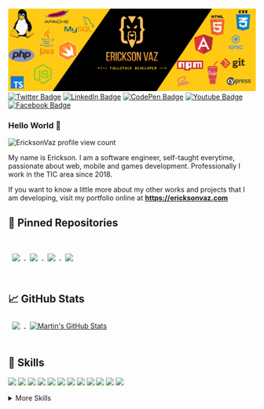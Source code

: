 [![Erickson Vaz GitHub Banner](./assets/bannerGitHub.png)](https://ericksonvaz.com)
[![Twitter Badge](https://img.shields.io/badge/Twitter-Profile-informational?style=flat&logo=twitter&logoColor=white&color=1CA2F1)](https://twitter.com/vaz_erickson)
[![LinkedIn Badge](https://img.shields.io/badge/LinkedIn-Profile-informational?style=flat&logo=linkedin&logoColor=white&color=0D76A8)](https://www.linkedin.com/in/erickson-de-carvalho-vaz-a14070111/)
[![CodePen Badge](https://img.shields.io/badge/CodePen-Profile-informational?style=flat&logo=codepen&logoColor=white&color=black)](https://codepen.io/ericksonvaz)
[![Youtube Badge](https://img.shields.io/badge/Youtube-Profile-informational?style=flat&logo=youtube&logoColor=red&color=FF0000)](https://www.youtube.com/channel/UCUD-Aj1jm7urMpiHGjVu83A)
[![Facebook Badge](https://img.shields.io/badge/Facebok-Profile-informational?style=flat&logo=facebook&logoColor=white&color=1877F2)](https://web.facebook.com/diariodeumprogramador)



### Hello World 🤙

![EricksonVaz profile view count](https://komarev.com/ghpvc/?username=EricksonVaz&color=brightgreen)
<br>

My name is Erickson. I am a software engineer, self-taught everytime, passionate about web, mobile and games development.
Professionally I work in the TIC area since 2018.

If you want to know a little more about my other works and projects that I am developing, visit my portfolio online at <strong>https://ericksonvaz.com</strong>

## 📌 Pinned Repositories

<br>
<a href="https://github.com/EricksonVaz/sass_project_workflow">
  <img align="center" style="margin:1rem 0.5rem" src="https://github-readme-stats.vercel.app/api/pin/?username=EricksonVaz&repo=sass_project_workflow&title_color=ffffff&text_color=c9cacc&icon_color=4AB197&bg_color=1A2B34" />
</a>

<a href="https://github.com/EricksonVaz/frontendWebDevelopment">
  <img align="center" style="margin:1rem 0.5rem" src="https://github-readme-stats.vercel.app/api/pin/?username=EricksonVaz&repo=frontendWebDevelopment&title_color=ffffff&text_color=c9cacc&icon_color=4AB197&bg_color=1A2B34" />
</a>

<a href="https://github.com/EricksonVaz/JS100DayChallenge">
  <img align="center" style="margin:1rem 0.5rem" src="https://github-readme-stats.vercel.app/api/pin/?username=EricksonVaz&repo=JS100DayChallenge&title_color=ffffff&text_color=c9cacc&icon_color=4AB197&bg_color=1A2B34" />
</a>

<a href="https://github.com/EricksonVaz/AndroidTvAppTutorial">
  <img align="center" style="margin:1rem 0.5rem" src="https://github-readme-stats.vercel.app/api/pin/?username=EricksonVaz&repo=AndroidTvAppTutorial&title_color=ffffff&text_color=c9cacc&icon_color=4AB197&bg_color=1A2B34" />
</a>

<br>
<br>

## &#x1f4c8; GitHub Stats

<a href="https://github.com/EricksonVaz">
  <img align="center" style="margin:0.5rem" src="https://github-readme-stats.vercel.app/api/top-langs/?username=EricksonVaz&hide=html,css&title_color=ffffff&text_color=c9cacc&icon_color=4AB197&bg_color=1A2B34" />
</a>

<a href="https://github.com/EricksonVaz">
  <img align="center" style="margin:0.5rem" src="https://github-readme-stats.vercel.app/api?username=EricksonVaz&show_icons=true&line_height=27&count_private=true&title_color=ffffff&text_color=c9cacc&icon_color=4AB097&bg_color=1A2B34" alt="Martin's GitHub Stats" />
</a>

<br>
<br>

## 💼 Skills

![](https://img.shields.io/badge/Code-Angular-informational?style=flat&logo=angular&logoColor=white&color=4AB197)
![](https://img.shields.io/badge/Code-Ionic-informational?style=flat&logo=ionic&logoColor=white&color=4AB197)
![](https://img.shields.io/badge/Code-PHP-informational?style=flat&logo=php&logoColor=white&color=4AB197)
![](https://img.shields.io/badge/Code-Yii-informational?style=flat&logo=yii&logoColor=white&color=4AB197)
![](https://img.shields.io/badge/Code-JavaScript-informational?style=flat&logo=JavaScript&logoColor=white&color=4AB197)
![](https://img.shields.io/badge/Code-TypeScript-informational?style=flat&logo=TypeScript&logoColor=white&color=4AB197)
![](https://img.shields.io/badge/Code-Java-informational?style=flat&logo=Java&logoColor=white&color=4AB197)
![](https://img.shields.io/badge/Code-SwiftUI-informational?style=flat&logo=swift&logoColor=white&color=4AB197)
![](https://img.shields.io/badge/Code-MySQL-informational?style=flat&logo=MySQL&logoColor=white&color=4AB197)
![](https://img.shields.io/badge/Code-Wordpress-informational?style=flat&logo=wordpress&logoColor=white&color=4AB197)
![](https://img.shields.io/badge/Code-HTML-informational?style=flat&logo=html&logoColor=white&color=4AB197)
![](https://img.shields.io/badge/Code-Jquery-informational?style=flat&logo=Jquery&logoColor=white&color=4AB197)


<details>
<summary>More Skills</summary>
<br>

![](https://img.shields.io/badge/Style-CSS-informational?style=flat&logo=css3&logoColor=white&color=4AB197)
![](https://img.shields.io/badge/Style-Bootstrap-informational?style=flat&logo=Bootstrap&logoColor=white&color=4AB197)
![](https://img.shields.io/badge/Style-Sass-informational?style=flat&logo=Sass&logoColor=white&color=4AB197)

<br>

![](https://img.shields.io/badge/Tools-Firebase-informational?style=flat&logo=firebase&logoColor=white&color=4AB197)
![](https://img.shields.io/badge/Tools-Composer-informational?style=flat&logo=composer&logoColor=white&color=4AB197)
![](https://img.shields.io/badge/Tools-Git-informational?style=flat&logo=Git&logoColor=white&color=4AB197)
![](https://img.shields.io/badge/Tools-GitHub-informational?style=flat&logo=GitHub&logoColor=white&color=4AB197)
![](https://img.shields.io/badge/Tools-Bitbucket-informational?style=flat&logo=Bitbucket&logoColor=white&color=4AB197)
![](https://img.shields.io/badge/Tools-Gulp-informational?style=flat&logo=gulp&logoColor=white&color=4AB197)
![](https://img.shields.io/badge/Tools-NPM-informational?style=flat&logo=npm&logoColor=white&color=4AB197)
![](https://img.shields.io/badge/Tools-Postman-informational?style=flat&logo=Postman&logoColor=white&color=4AB197)
![](https://img.shields.io/badge/Tools-Apache-informational?style=flat&logo=apache&logoColor=white&color=4AB197)

<br>

![](https://img.shields.io/badge/Test-Cypress-informational?style=flat&logo=Cypress&logoColor=white&color=4AB197)

</details>

<br>
